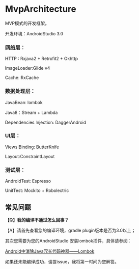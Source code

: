 # MvpArchitecture

MVP模式的开发框架。

开发环境：AndroidStudio 3.0

### 网络层：

HTTP : Rxjava2 + Retrofit2 + Okhttp

ImageLoader:Glide v4

Cache: RxCache

### 数据处理层：

JavaBean: lombok

Java8：Stream + Lambda

Dependencies Injection: DaggerAndroid

### UI层：

Views Binding: ButterKnife

Layout:ConstraintLayout

### 测试层：

AndroidTest: Espresso

UnitTest: Mockito + Robolectric

## 常见问题

**【Q】我的编译不通过怎么回事？**

【A】请首先查看您的编译环境，gradle plugin版本是否为3.0以上；

其次您需要为您的AndroidStudio 安装lombok插件，具体请参阅：

[Android中消除Java冗长代码神器——Lombok](http://www.jianshu.com/p/268fb94e858d)

如果还未能编译成功，请提issue，我将第一时间为您解答。
